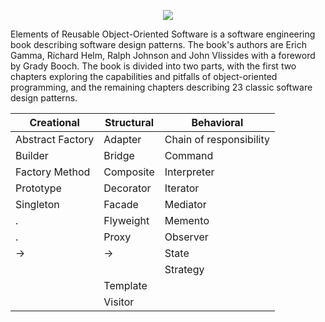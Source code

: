 <p align="center"><img src="https://github.com/VanHakobyan/DesignPatterns/blob/master/DP.jpg?raw=true"></p>

Elements of Reusable Object-Oriented Software is a software engineering book describing software design patterns. The book's authors are Erich Gamma, Richard Helm, Ralph Johnson and John Vlissides with a foreword by Grady Booch. The book is divided into two parts, with the first two chapters exploring the capabilities and pitfalls of object-oriented programming, and the remaining chapters describing 23 classic software design patterns.

Creational     |  Structural  | Behavioral 
---------------|--------------|-----------|
Abstract Factory|	Adapter        |Chain of responsibility
Builder	 |Bridge	       |Command	
Factory Method	|Composite	     |Interpreter	
Prototype	|Decorator	     |Iterator
Singleton     |        Facade	       |Mediator	
.             |Flyweight	     |Memento	
 .            | Proxy          |Observer	
&rarr;|&rarr;|State	
&nbsp;| &nbsp;|Strategy	
| |Template 
| |Visitor











